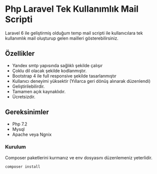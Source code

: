 # Php Laravel Tek Kullanımlık Mail Scripti
Laravel 6 ile geliştirmiş olduğum temp mail scripti ile kullanıcılara tek kullanımlık mail oluşturup gelen mailleri gösterebilirsiniz.

## Özellikler
* Yandex smtp yapısında sağlıklı şekilde çalışır
* Çoklu dil olacak şekilde kodlanmıştır.
* Bootstrap 4 ile full responsive şekilde tasarlanmıştır
* Kullanıcı deneyimi yüksektir (Yıllarca geri dönüş alınarak düzenlendi)
* Geliştirilebilirdir.
* Tamamen açık kaynaklıdır.
* Ücretsizdir.

## Gereksinimler
* Php 7.2
* Mysql
* Apache veya Ngnix

### Kurulum
Composer paketlerini kurmanız ve env dosyasını düzenlemeniz yeterlidir.

`composer install`
